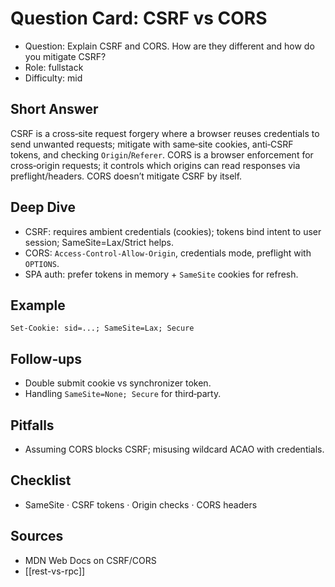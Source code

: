 # Question Card: CSRF vs CORS

- Question: Explain CSRF and CORS. How are they different and how do you mitigate CSRF?
- Role: fullstack
- Difficulty: mid

## Short Answer
CSRF is a cross‑site request forgery where a browser reuses credentials to send unwanted requests; mitigate with same‑site cookies, anti‑CSRF tokens, and checking `Origin`/`Referer`. CORS is a browser enforcement for cross‑origin requests; it controls which origins can read responses via preflight/headers. CORS doesn’t mitigate CSRF by itself.

## Deep Dive
- CSRF: requires ambient credentials (cookies); tokens bind intent to user session; SameSite=Lax/Strict helps.
- CORS: `Access-Control-Allow-Origin`, credentials mode, preflight with `OPTIONS`.
- SPA auth: prefer tokens in memory + `SameSite` cookies for refresh.

## Example
```http
Set-Cookie: sid=...; SameSite=Lax; Secure
```

## Follow‑ups
- Double submit cookie vs synchronizer token.
- Handling `SameSite=None; Secure` for third‑party.

## Pitfalls
- Assuming CORS blocks CSRF; misusing wildcard ACAO with credentials.

## Checklist
- SameSite · CSRF tokens · Origin checks · CORS headers

## Sources
- MDN Web Docs on CSRF/CORS
- [[rest-vs-rpc]]

